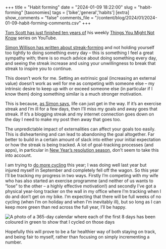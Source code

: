 +++
title = "Habit forming"
date = "2024-01-09 18:22:00"
slug = "habit-forming"
[taxonomies]
tags = ['bike','general','habits']
[extra]
show_comments = "false"
comments_file = "/content/blog/2024/01/2024-01-09-habit-forming-comments.csv"
+++

[Tom Scott has just finished ten years of](https://www.theguardian.com/technology/2024/jan/05/youtuber-tom-scott-ends-things-you-might-not-know-series) his weekly [Things You Might Not Know](https://youtube.com/playlist?list=PL96C35uN7xGI9HGKHsArwxiOejecVyNem) series on YouTube.

[Simon Willison has written about streak-forming](https://simonwillison.net/2024/Jan/2/escalating-streaks/) and not holding yourself too tightly to doing something every day – this is something I feel a great sympathy with; there is so much advice about doing something every day, and seeing the streak increase and using your unwillingness to break that streak to inspire you to continue.

This doesn’t work for me. Setting an extrinsic goal (increasing an external value) doesn’t work as well for me as competing with someone else – my intrinsic desire to keep up with or exceed someone else (in particular if I know them) doing something similar is a much stronger motivation.

This is because, [as Simon says](https://simonwillison.net/2024/Jan/2/escalating-streaks/#flexibility-and-forgiveness), life can just get in the way. If it’s an exercise streak and I’m ill for a few days, then I’ll miss my goals and away goes that streak. If it’s a blogging streak and my internet connection goes down on the day I need to make my post then away that goes too.

The unpredictable impact of externalities can affect your goals too easily. This is disheartening and can lead to abandoning the goal altogether. Far better to build in a certain amount of slack into either your initial expectation or how the streak is being tracked. A lot of goal-tracking processes (and apps), in particular in [New Year’s resolution season](https://en.wikipedia.org/wiki/New_Year%27s_resolution), don’t seem to take this into account.

I am trying to [do more cycling](https://philwilson.org/blog/2023/02/riding-my-bike-online/) this year; I was doing well last year but injured myself in September and completely fell off the wagon. So this year I’ll be tracking my progress in two ways. Firstly I’m competing with my wife who has also started an exercise programme (and neither of us wants to “lose” to the other – a highly effective motivation!) and secondly I’ve got a physical year-long tracker on the wall in my office where I’m tracking when I do and don’t get on my bike. I’m expecting that there will be full weeks of no cycling (when I’m on holiday and when I’m inevitably ill), but so long as I can keep more green than red across the full year, I’ll be happy.

![A photo of a 365-day calendar where each of the first 8 days has been coloured in green to show that I cycled on those days](https://philwilson.org/blog/wp-content/uploads/2024/01/20240109_104632-scaled.jpg)

Hopefully this will prove to be a far healthier way of both staying on track, and being fair to myself, rather than focusing on simply incrementing a number.
